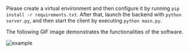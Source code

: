 Please create a virtual environment and then configure it by running `pip install -r requirements.txt`. After that, launch the backend with `python server.py`, and then start the client by executing `python main.py`.

The following GIF image demonstrates the functionalities of the software.

![example](https://github.com/yllgl/pyqtQQ/blob/main/example.gif)
